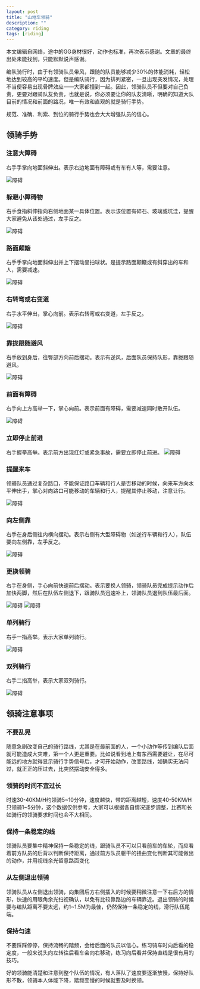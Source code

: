 ```yaml
---
layout: post
title: "山地车领骑"
description: ""
category: riding
tags: [riding]
---
```


本文编辑自网络，途中的GG身材很好，动作也标准，再次表示感谢。文章的最终出处未能找到，只能默默说声感谢。

编队骑行时，由于有领骑队员带风，跟随的队员能够减少30%的体能消耗，轻松地达到较高的平均速度。但是编队骑行，因为排列紧密，一旦出现突发情况，处理不当便容易出现骨牌效应——大家都撞到一起。因此，领骑队员不但要对自己负责，更要对跟骑队友负责，也就是说，你必须要让你的队友清晰，明确的知道大队目前的情况和前面的路况，唯一有效和直观的就是骑行手势。

规范、准确、利索、到位的骑行手势也会大大增强队员的信心。

## 领骑手势

### 注意大障碍
右手手掌向地面斜伸出。表示右边地面有障碍或有车有人等，需要注意。

![障碍](http://lifeimages.qiniudn.com/riding/big-obstacle.jpg)

<!--more-->

### 躲避小障碍物
右手食指斜伸指向右侧地面某一具体位置。表示该位置有碎石、玻璃或坑洼，提醒大家避免从该处通过，左手反之。

![障碍](http://lifeimages.qiniudn.com/riding/small-obstacle.jpg)

### 路面颠簸
右手手掌向地面斜伸出并上下摆动呈拍球状。是提示路面颠簸或有斜穿出的车和人，需要减速。

![障碍](http://lifeimages.qiniudn.com/riding/road-bump.jpg)

### 右转弯或右变道
右手水平伸出，掌心向前。表示右转弯或右变道，左手反之。

![障碍](http://lifeimages.qiniudn.com/riding/turn-right.jpg)

### 靠拢跟随避风
右手放到身后，往臀部方向前后摆动。表示有逆风，后面队员保持队形，靠拢跟随避风。

![障碍](http://lifeimages.qiniudn.com/riding/close-up.jpg)

### 前面有障碍
右手向上方高举一下，掌心向前。表示前面有障碍，需要减速同时散开队伍。

![障碍](http://lifeimages.qiniudn.com/riding/slow-down.jpg)

### 立即停止前进
右手握拳高举。表示前方出现红灯或紧急事故，需要立即停止前进。
![障碍](http://lifeimages.qiniudn.com/riding/stop.jpg)

### 提醒来车
领骑队员通过复杂路口，不能保证路口车辆和行人是否移动的时候，向来车方向水平伸出手，掌心对向路口可能移动的车辆和行人，提醒其停止移动，注意让行。

![障碍](http://lifeimages.qiniudn.com/riding/warning.jpg)

### 向左侧靠
右手在身后侧往内横向摆动。表示右侧有大型障碍物（如逆行车辆和行人），队伍要向左侧靠，左手反之。

![障碍](http://lifeimages.qiniudn.com/riding/keep-left.jpg)

### 更换领骑
右手在身侧，手心向前快速前后摆动。表示要换人领骑，领骑队员完成提示动作后加快两脚，然后在队伍左侧退下，跟骑队员迅速补上，领骑队员退到队伍最后面。

![障碍](http://lifeimages.qiniudn.com/riding/substitution.jpg)
![障碍](http://lifeimages.qiniudn.com/riding/substitution-2.jpg)

### 单列骑行
右手一指高举。表示大家单列骑行。

![障碍](http://lifeimages.qiniudn.com/riding/one-line.jpg)

### 双列骑行
右手二指高举，表示大家双列骑行。

![障碍](http://lifeimages.qiniudn.com/riding/two-line.jpg)

## 领骑注意事项
### 不要乱晃

随意急剧改变自己的骑行路线，尤其是在最前面的人，一个小动作等传到编队后面就可能造成大灾难，第一个人更是重要。比如说看到地上有东西需要避让，在尽可能远的地方就得显示骑行手势信号后，才可开始动作，改变路线，如确实无法闪过，就正正的压过去，比突然摆动安全得多。

### 领骑的时间不宜过长
时速30-40KM/H约领骑5~10分钟，速度越快，带的距离越短，速度40-50KM/H只领骑1~5分钟，这个数据仅供参考，大家可以根据各自情况逐步调整，比赛和长如骑行的领骑要求时间也会不大相同。

### 保持一条稳定的线
领骑队员要集中精神保持一条稳定的线，跟骑队员不可以只看前车的车轮，而应看着前方队员的后背以判断保持距离，通过前方队员躯干的扭曲变化判断其可能做出的动作，并用视线余光留意路面变化

### 从左侧退出领骑
领骑队员从左侧退出领骑，向集团后方右侧插入的时候要稍微注意一下右后方的情形，快速的用眼角余光扫视确认，以免有比较靠路边的车辆靠近。退出领骑的时候要与编队距离不要太远，约1~1.5M为最佳，仍然保持一条稳定的线，滑行队伍尾端。

### 保持匀速

不要踩踩停停，保持流畅的踏频，会给后面的队员以信心。练习骑车时向后看的稳定度，一般来说头向左转往后看车会向右移动，练习向后看并保持直线是很有用的技巧。

好的领骑能清楚和注意到整个队伍的情况，有人落队了速度要逐渐放慢，保持好队形不散，领骑本人体能下降，踏频变慢的时候就要及时换领。